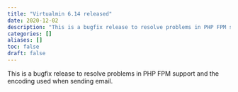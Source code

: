 ```yaml
---
title: "Virtualmin 6.14 released"
date: 2020-12-02
description: "This is a bugfix release to resolve problems in PHP FPM support and the encoding used when..."
categories: []
aliases: []
toc: false
draft: false
---
```

This is a bugfix release to resolve problems in PHP FPM support and the encoding used when sending email.
